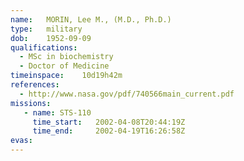 ```yaml
---
name:	MORIN, Lee M., (M.D., Ph.D.) 
type:	military
dob:	1952-09-09
qualifications:
  - MSc in biochemistry
  - Doctor of Medicine
timeinspace:	10d19h42m
references:
  - http://www.nasa.gov/pdf/740566main_current.pdf
missions:
   - name: STS-110
     time_start:   2002-04-08T20:44:19Z
     time_end:     2002-04-19T16:26:58Z
evas:
---
```

